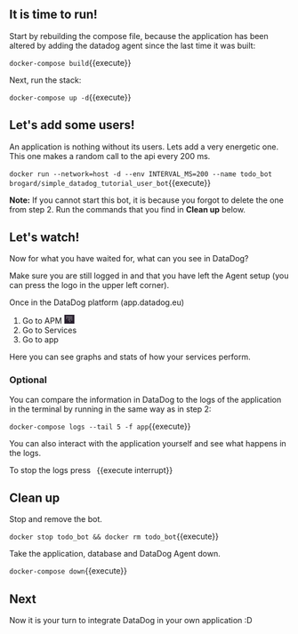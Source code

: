## It is time to run!

Start by rebuilding the compose file, because the application has been altered by adding the datadog agent since the last time it was built:

`docker-compose build`{{execute}}

Next, run the stack:

`docker-compose up -d`{{execute}}

## Let's add some users!

An application is nothing without its users. Lets add a very energetic one. This one makes a random call to the api every 200 ms. 

`docker run --network=host -d --env INTERVAL_MS=200 --name todo_bot brogard/simple_datadog_tutorial_user_bot`{{execute}}

**Note:** If you cannot start this bot, it is because you forgot to delete the one from step 2. Run the commands that you find in **Clean up** below.

## Let's watch!

Now for what you have waited for, what can you see in DataDog?

Make sure you are still logged in and that you have left the Agent setup (you can press the logo in the upper left corner).

Once in the DataDog platform (app.datadog.eu)
1. Go to APM <img src="https://github.com/andrebrogard/katacoda-scenarios/blob/main/datadog-tutorial/APM.png?raw=true" alt="APM Icon" width="18px" />
2. Go to Services
3. Go to app

Here you can see graphs and stats of how your services perform.

### Optional 

You can compare the information in DataDog to the logs of the application in the terminal by running in the same way as in step 2:

`docker-compose logs --tail 5 -f app`{{execute}}

You can also interact with the application yourself and see what happens in the logs. 

To stop the logs press ` `{{execute interrupt}}

## Clean up

Stop and remove the bot.

`docker stop todo_bot && docker rm todo_bot`{{execute}}

Take the application, database and DataDog Agent down.

`docker-compose down`{{execute}}

## Next
Now it is your turn to integrate DataDog in your own application :D